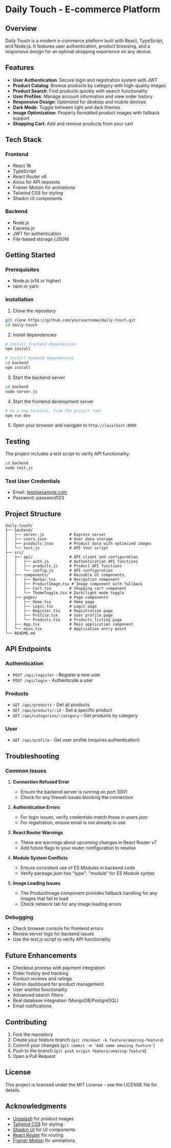 





# Daily Touch - E-commerce Platform

## Overview

Daily Touch is a modern e-commerce platform built with React, TypeScript, and Node.js. It features user authentication, product browsing, and a responsive design for an optimal shopping experience on any device.

## Features

- **User Authentication**: Secure login and registration system with JWT
- **Product Catalog**: Browse products by category with high-quality images
- **Product Search**: Find products quickly with search functionality
- **User Profiles**: Manage account information and view order history
- **Responsive Design**: Optimized for desktop and mobile devices
- **Dark Mode**: Toggle between light and dark themes
- **Image Optimization**: Properly formatted product images with fallback support
- **Shopping Cart**: Add and remove products from your cart

## Tech Stack

### Frontend
- React 18
- TypeScript
- React Router v6
- Axios for API requests
- Framer Motion for animations
- Tailwind CSS for styling
- Shadcn UI components

### Backend
- Node.js
- Express.js
- JWT for authentication
- File-based storage (JSON)

## Getting Started

### Prerequisites
- Node.js (v14 or higher)
- npm or yarn

### Installation

1. Clone the repository
```bash
git clone https://github.com/yourusername/daily-touch.git
cd daily-touch
```

2. Install dependencies
```bash
# Install frontend dependencies
npm install

# Install backend dependencies
cd backend
npm install
```

3. Start the backend server
```bash
cd backend
node server.js
```

4. Start the frontend development server
```bash
# In a new terminal, from the project root
npm run dev
```

5. Open your browser and navigate to `http://localhost:8080`

## Testing

The project includes a test script to verify API functionality:

```bash
cd backend
node test.js
```

### Test User Credentials
- Email: test@example.com
- Password: password123

## Project Structure

```
daily-touch/
├── backend/
│   ├── server.js           # Express server
│   ├── users.json          # User data storage
│   ├── products.json       # Product data with optimized images
│   └── test.js             # API test script
├── src/
│   ├── api/                # API client and configuration
│   │   ├── auth.js         # Authentication API functions
│   │   ├── products.js     # Product API functions
│   │   └── config.js       # API configuration
│   ├── components/         # Reusable UI components
│   │   ├── Navbar.tsx      # Navigation component
│   │   ├── ProductImage.tsx # Image component with fallback
│   │   ├── Cart.tsx        # Shopping cart component
│   │   └── ThemeToggle.tsx # Dark/light mode toggle
│   ├── pages/              # Page components
│   │   ├── Home.tsx        # Home page
│   │   ├── Login.tsx       # Login page
│   │   ├── Register.tsx    # Registration page
│   │   ├── Profile.tsx     # User profile page
│   │   └── Products.tsx    # Products listing page
│   ├── App.tsx             # Main application component
│   └── main.tsx            # Application entry point
└── README.md
```

## API Endpoints

### Authentication
- `POST /api/register` - Register a new user
- `POST /api/login` - Authenticate a user

### Products
- `GET /api/products` - Get all products
- `GET /api/products/:id` - Get a specific product
- `GET /api/categories/:category` - Get products by category

### User
- `GET /api/profile` - Get user profile (requires authentication)

## Troubleshooting

### Common Issues

1. **Connection Refused Error**
   - Ensure the backend server is running on port 3001
   - Check for any firewall issues blocking the connection

2. **Authentication Errors**
   - For login issues, verify credentials match those in users.json
   - For registration, ensure email is not already in use

3. **React Router Warnings**
   - These are warnings about upcoming changes in React Router v7
   - Add future flags to your router configuration to resolve

4. **Module System Conflicts**
   - Ensure consistent use of ES Modules in backend code
   - Verify package.json has "type": "module" for ES Module syntax

5. **Image Loading Issues**
   - The ProductImage component provides fallback handling for any images that fail to load
   - Check network tab for any image loading errors

### Debugging

- Check browser console for frontend errors
- Review server logs for backend issues
- Use the test.js script to verify API functionality

## Future Enhancements

- Checkout process with payment integration
- Order history and tracking
- Product reviews and ratings
- Admin dashboard for product management
- User wishlist functionality
- Advanced search filters
- Real database integration (MongoDB/PostgreSQL)
- Email notifications

## Contributing

1. Fork the repository
2. Create your feature branch (`git checkout -b feature/amazing-feature`)
3. Commit your changes (`git commit -m 'Add some amazing feature'`)
4. Push to the branch (`git push origin feature/amazing-feature`)
5. Open a Pull Request

## License

This project is licensed under the MIT License - see the LICENSE file for details.

## Acknowledgments

- [Unsplash](https://unsplash.com) for product images
- [Tailwind CSS](https://tailwindcss.com) for styling
- [Shadcn UI](https://ui.shadcn.com) for UI components
- [React Router](https://reactrouter.com) for routing
- [Framer Motion](https://www.framer.com/motion/) for animations
